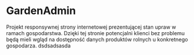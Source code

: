 # GardenAdmin
Projekt responsywnej strony internetowej prezentującej stan upraw w ramach gospodarstwa. Dzięki tej stronie potencjalni klienci bez problemu będą mieli wgląd na dostępność danych produktów rolnych u konkretnego gospodarza. 
dsdsadsasda
    
